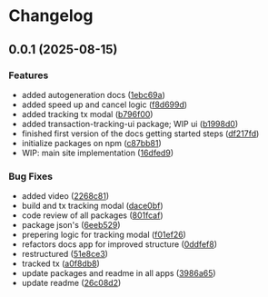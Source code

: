# Changelog

## 0.0.1 (2025-08-15)


### Features

* added autogeneration docs ([1ebc69a](https://github.com/TuwaIO/web3-transactions-tracking/commit/1ebc69ab3703509e4634700aa6e7ad2a2eab6ba8))
* added speed up and cancel logic ([f8d699d](https://github.com/TuwaIO/web3-transactions-tracking/commit/f8d699df89c32cb5de5ecc3bf5431b3c080f2660))
* added tracking tx modal ([b796f00](https://github.com/TuwaIO/web3-transactions-tracking/commit/b796f00da9fab2421a75aa9689f7d03b92c961fc))
* added transaction-tracking-ui package; WIP ui ([b1998d0](https://github.com/TuwaIO/web3-transactions-tracking/commit/b1998d0fab37f252058c99ef3da04e1d13056427))
* finished first version of the docs getting started steps ([df217fd](https://github.com/TuwaIO/web3-transactions-tracking/commit/df217fd96a2a8c901ad266bb0769ea8aa109ce41))
* initialize packages on npm ([c87bb81](https://github.com/TuwaIO/web3-transactions-tracking/commit/c87bb81c0dc080f98f542d784eb666c2213977c9))
* WIP: main site implementation ([16dfed9](https://github.com/TuwaIO/web3-transactions-tracking/commit/16dfed911275a666365ef0a8b1781037856267d2))


### Bug Fixes

* added video ([2268c81](https://github.com/TuwaIO/web3-transactions-tracking/commit/2268c81697cf1615c35dcbaf3ea349b793946511))
* build and tx tracking modal ([dace0bf](https://github.com/TuwaIO/web3-transactions-tracking/commit/dace0bf053c9ae53d3b6de826dbcd1478f1a4c5b))
* code review of all packages ([801fcaf](https://github.com/TuwaIO/web3-transactions-tracking/commit/801fcaf2cec227e502b71bad72c0d0846e1688f4))
* package json's ([6eeb529](https://github.com/TuwaIO/web3-transactions-tracking/commit/6eeb5291721d5a71d28a0d0c137aca77ce4d660b))
* prepering logic for tracking modal ([f01ef26](https://github.com/TuwaIO/web3-transactions-tracking/commit/f01ef2667e066776df58f9b6339cb86c1be4c7b8))
* refactors docs app for improved structure ([0ddfef8](https://github.com/TuwaIO/web3-transactions-tracking/commit/0ddfef8585a5b555079dba5742e10bcf23985a9e))
* restructured ([51e8ce3](https://github.com/TuwaIO/web3-transactions-tracking/commit/51e8ce3b313e0ab7f600fd3c350d474aa419a35b))
* tracked tx ([a0f8db8](https://github.com/TuwaIO/web3-transactions-tracking/commit/a0f8db84bb9563ad25064cab9b064a035969c921))
* update packages and readme in all apps ([3986a65](https://github.com/TuwaIO/web3-transactions-tracking/commit/3986a652e4aadd7b257274a451b5bc2852029dcf))
* update readme ([26c08d2](https://github.com/TuwaIO/web3-transactions-tracking/commit/26c08d2f0596b844f4dde33737e6164aded7672d))

